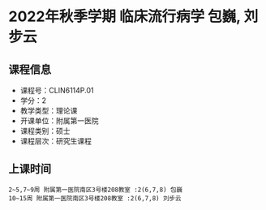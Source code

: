 # 2022年秋季学期 临床流行病学 包巍, 刘步云






## 课程信息

- 课程号：CLIN6114P.01
- 学分：2
- 教学类型：理论课
- 开课单位：附属第一医院
- 课程类别：硕士
- 课程层次：研究生课程

## 上课时间

```
2~5,7~9周 附属第一医院南区3号楼208教室 :2(6,7,8) 包巍
10~15周 附属第一医院南区3号楼208教室 :2(6,7,8) 刘步云
```


